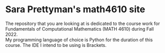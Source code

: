 # Sara Prettyman's math4610 site
The repository that you are looking at is dedicated to the course work for Fundamentals of Computational Mathematics (MATH 4610) during Fall 2022. \
My programming language of choice is Python for the duration of this course. The IDE I intend to be using is Brackets. 
